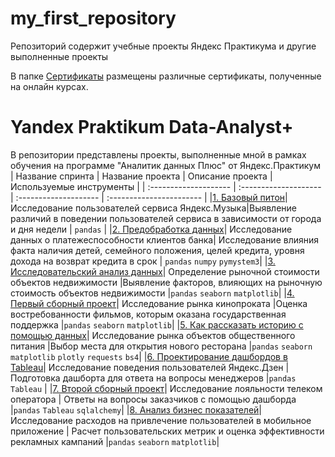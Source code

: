 # my_first_repository
Репозиторий содержит учебные проекты Яндекс Практикума и другие выполненные проекты

В папке [Сертификаты](https://github.com/Egor-Usov/my_first_repository/tree/main/sertificates) размещены различные сертификаты, полученные на онлайн курсах.

# Yandex Praktikum Data-Analyst+ 
В репозитории представлены проекты, выполненные мной в рамках обучения на программе "Аналитик данных Плюс"  от Яндекс.Практикум
| Название спринта        | Название проекта      | Описание проекта      | Используемые инструменты |
| :--------------------   | :-------------------- | :-------------------- | :----------------------- |
|[1. Базовый питон](https://github.com/Egor-Usov/my_first_repository/tree/main/1.Music_project)| Исследование пользователей сервиса Яндекс.Музыка|Выявление различий в поведении пользователей сервиса в зависимости от города и дня недели | `pandas` |
|[2. Предобработка данных](https://github.com/Egor-Usov/my_first_repository/tree/main/2.Bank_project)| Исследование данных о платежеспособности клиентов банка| Исследование влияния факта наличия детей, семейного положения, целей кредита, уровня дохода на возврат кредита в срок | `pandas` `numpy` `pymystem3`|
|[3. Исследовательский анализ данных](https://github.com/Egor-Usov/my_first_repository/tree/main/3.estate_project)| Определение рыночной стоимости объектов недвижимости |Выявление факторов, влияющих на рыночную стоимость объектов недвижимости |`pandas` `seaborn` `matplotlib`|
|[4. Первый сборный проект](https://github.com/Egor-Usov/my_first_repository/tree/main/4.movie_project)| Исследование рынка кинопроката |Оценка востребованности фильмов, которым оказана государственная поддержка |`pandas`  `seaborn` `matplotlib`|
|[5. Как рассказать историю с помощью данных](https://github.com/Egor-Usov/my_first_repository/tree/main/5.restaurant_project)| Исследование рынка объектов общественного питания |Выбор места для открытия нового ресторана |`pandas`  `seaborn` `matplotlib` `plotly` `requests` `bs4`|
|[6. Проектирование дашбордов в Tableau](https://github.com/Egor-Usov/my_first_repository/tree/main/6.Zen_project)| Исследование поведения пользователей Яндекс.Дзен |Подготовка дашборта для ответа на вопросы менеджеров |`pandas`  `Tableau` |
|[7. Второй сборный проект](https://github.com/Egor-Usov/my_first_repository/tree/main/7.telecom_project)| Исследование лояльности телеком оператора | Ответы на вопросы заказчиков с помощью дашборда |`pandas`  `Tableau` `sqlalchemy`|
|[8. Анализ бизнес показателей](https://github.com/Egor-Usov/my_first_repository/tree/main/8.Application_project)| Исследование расходов на привлечение пользователей в мобильное приложение | Расчет пользовательских метрик и оценка эффективности рекламных кампаний |`pandas`  `seaborn` `matplotlib`|
